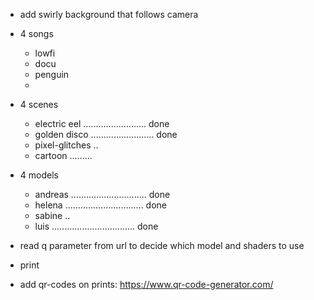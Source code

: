 
- add swirly background that follows camera

- 4 songs
    - lowfi
    - docu
    - penguin
    - 
- 4 scenes
    - electric eel ......................... done
    - golden disco ......................... done
    - pixel-glitches ..
    - cartoon .........
- 4 models
    - andreas .............................. done
    - helena ............................... done
    - sabine ..
    - luis ................................. done


- read q parameter from url to decide which model and shaders to use
- print
- add qr-codes on prints: https://www.qr-code-generator.com/